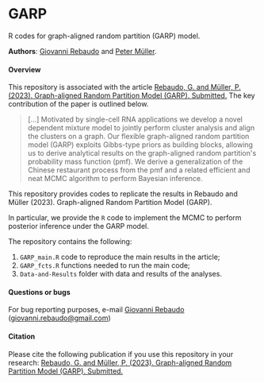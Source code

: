 # GARP

R codes for graph-aligned random partition (GARP) model.

**Authors**: [Giovanni Rebaudo](https://giovannirebaudo.github.io) and [Peter Müller](https://web.ma.utexas.edu/users/pmueller).

#### Overview 
This repository is associated with the article [Rebaudo, G. and Müller, P. (2023). Graph-aligned Random Partition Model (GARP). Submitted.](https://arxiv.org/abs/2306.08485)
The key contribution of the paper is outlined below.
 
> [...] Motivated by single-cell RNA applications we develop a novel dependent mixture model to jointly perform cluster analysis and align the clusters on a graph.
Our flexible graph-aligned random partition model (GARP) exploits Gibbs-type priors as building blocks, allowing us to derive analytical results on the graph-aligned random partition's probability mass function (pmf).
We derive a generalization of the Chinese restaurant process from the pmf and a related efficient and neat MCMC algorithm to perform Bayesian inference. 

This repository provides codes to replicate the results in Rebaudo and Müller (2023). Graph-aligned Random Partition Model (GARP).

In particular, we provide the `R` code to implement the MCMC to perform posterior inference under the GARP model.

The repository contains the following:

1. `GARP_main.R` code to reproduce the main results in the article;
2. `GARP_fcts.R` functions needed to run the main code;
3. `Data-and-Results` folder with data and results of the analyses.

#### Questions or bugs
For bug reporting purposes, e-mail [Giovanni Rebaudo](https://giovannirebaudo.github.io) (giovanni.rebaudo@gmail.com)

#### Citation
Please cite the following publication if you use this repository in your research: [Rebaudo, G. and Müller, P. (2023). Graph-aligned Random Partition Model (GARP). Submitted.](https://arxiv.org/abs/2306.08485)




